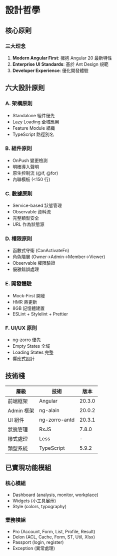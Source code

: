 # 設計哲學

## 核心原則

### 三大理念
1. **Modern Angular First**: 擁抱 Angular 20 最新特性
2. **Enterprise UI Standards**: 基於 Ant Design 規範  
3. **Developer Experience**: 優化開發體驗

## 六大設計原則

### A. 架構原則
- Standalone 組件優先
- Lazy Loading 全域應用
- Feature Module 組織
- TypeScript 路徑別名

### B. 組件原則
- OnPush 變更檢測
- 明確導入聲明
- 原生控制流 (@if, @for)
- 內聯模板 (<150 行)

### C. 數據原則
- Service-based 狀態管理
- Observable 資料流
- 完整類型安全
- URL 作為狀態源

### D. 權限原則
- 函數式守衛 (CanActivateFn)
- 角色階層 (Owner→Admin→Member→Viewer)
- Observable 權限驗證
- 優雅錯誤處理

### E. 開發體驗
- Mock-First 開發
- HMR 熱更新
- 8GB 記憶體建置
- ESLint + Stylelint + Prettier

### F. UI/UX 原則
- ng-zorro 優先
- Empty States 全域
- Loading States 完整
- 響應式設計

## 技術棧

| 層級 | 技術 | 版本 |
|------|------|------|
| 前端框架 | Angular | 20.3.0 |
| Admin 框架 | ng-alain | 20.0.2 |
| UI 組件 | ng-zorro-antd | 20.3.1 |
| 狀態管理 | RxJS | 7.8.0 |
| 樣式處理 | Less | - |
| 類型系統 | TypeScript | 5.9.2 |

## 已實現功能模組

### 核心模組
- Dashboard (analysis, monitor, workplace)
- Widgets (小工具展示)
- Style (colors, typography)

### 業務模組
- Pro (Account, Form, List, Profile, Result)
- Delon (ACL, Cache, Form, ST, Util, Xlsx)
- Passport (login, register)
- Exception (異常處理)
